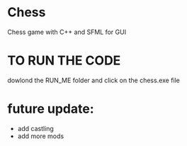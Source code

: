 # Chess
Chess game with C++ and SFML for GUI

# TO RUN THE CODE
dowlond the RUN_ME folder and click on the chess.exe file


# future update:
- add castling
- add more mods
